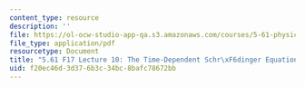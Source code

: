```yaml
---
content_type: resource
description: ''
file: https://ol-ocw-studio-app-qa.s3.amazonaws.com/courses/5-61-physical-chemistry-fall-2017/f20ec46d3d376b3c34bc8bafc78672bb_MIT5_61F17_lec10.pdf
file_type: application/pdf
resourcetype: Document
title: "5.61 F17 Lecture 10: The Time-Dependent Schr\xF6dinger Equation"
uid: f20ec46d-3d37-6b3c-34bc-8bafc78672bb
---
```

